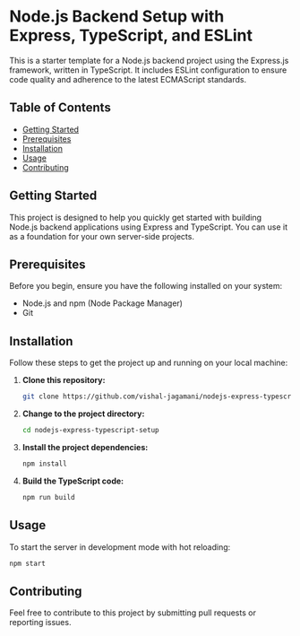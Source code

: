 # Node.js Backend Setup with Express, TypeScript, and ESLint

This is a starter template for a Node.js backend project using the Express.js framework, written in TypeScript. It includes ESLint configuration to ensure code quality and adherence to the latest ECMAScript standards.

## Table of Contents

- [Getting Started](#getting-started)
- [Prerequisites](#prerequisites)
- [Installation](#installation)
- [Usage](#usage)
- [Contributing](#contributing)

## Getting Started

This project is designed to help you quickly get started with building Node.js backend applications using Express and TypeScript. You can use it as a foundation for your own server-side projects.

## Prerequisites

Before you begin, ensure you have the following installed on your system:

- Node.js and npm (Node Package Manager)
- Git

## Installation

Follow these steps to get the project up and running on your local machine:

1. **Clone this repository:**

    ```bash
    git clone https://github.com/vishal-jagamani/nodejs-express-typescript-setup.git
    ```

2. **Change to the project directory:**

    ```bash
    cd nodejs-express-typescript-setup
    ```

3. **Install the project dependencies:**

    ```bash
    npm install
    ```

4. **Build the TypeScript code:**

    ```bash
    npm run build
    ```

## Usage

To start the server in development mode with hot reloading:

```bash
npm start
```

## Contributing

Feel free to contribute to this project by submitting pull requests or reporting issues.
